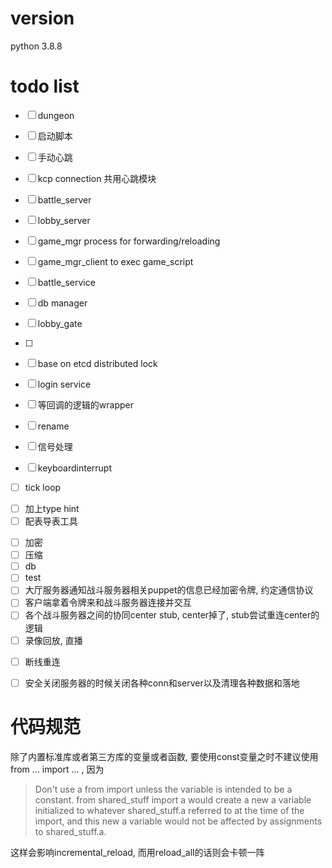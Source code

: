 # version

python 3.8.8


# todo list

<!-- - [ ] reload all/rpc func而不需要rpc_impl, 给reload_impl加上log, test"from test_const import SD_STR" -->
<!-- - [ ] puppet -->
<!-- - [ ] avatar -->
- [ ] dungeon
- [ ] 启动脚本
- [ ] 手动心跳
- [ ] kcp connection 共用心跳模块
- [ ] battle_server
- [ ] lobby_server
- [ ] game_mgr process for forwarding/reloading
- [ ] game_mgr_client to exec game_script
- [ ] battle_service
- [ ] db manager
- [ ] lobby_gate
- [ ] 
- [ ] base on etcd distributed lock

- [ ] login service
- [ ] 等回调的逻辑的wrapper
- [ ] rename
- [ ] 信号处理
- [ ] keyboardinterrupt
<!-- - [ ] exception 以及 各种抛出 -->
<!-- - [ ] timer with key and cancel -->
- [ ] tick loop
<!-- - [ ] etcd -->
<!-- - [ ] server call cli -->
<!-- - [ ] rpc_method装饰器的参数不一定要是tuple -->
- [ ] 加上type hint
- [ ] 配表导表工具
<!-- - [  ] 日志 -->
- [ ] 加密
- [ ] 压缩
- [ ] db
- [ ] test
- [ ] 大厅服务器通知战斗服务器相关puppet的信息已经加密令牌, 约定通信协议
- [ ] 客户端拿着令牌来和战斗服务器连接并交互
- [ ] 各个战斗服务器之间的协同center stub, center掉了, stub尝试重连center的逻辑
- [ ] 录像回放, 直播
<!-- - [ ] 配置json解析与初始化 -->
- [ ] 断线重连
- [ ] 安全关闭服务器的时候关闭各种conn和server以及清理各种数据和落地


# 代码规范

除了内置标准库或者第三方库的变量或者函数, 要使用const变量之时不建议使用from ... import ... , 因为
> Don't use a from import unless the variable is intended to be a constant. from shared_stuff import a would create a new a variable initialized to whatever shared_stuff.a referred to at the time of the import, and this new a variable would not be affected by assignments to shared_stuff.a.

这样会影响incremental_reload, 而用reload_all的话则会卡顿一阵
